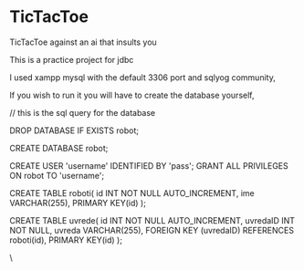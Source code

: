 # TicTacToe

TicTacToe against an ai that insults you

This is a practice project for jdbc

I used xampp mysql with the default 3306 port and sqlyog community,

If you wish to run it you will have to create the database yourself,


// this is the sql query for the database

DROP DATABASE IF EXISTS robot;

CREATE DATABASE robot;

CREATE USER 'username' IDENTIFIED BY 'pass';
GRANT ALL PRIVILEGES ON robot TO 'username';

CREATE TABLE roboti(
id INT NOT NULL AUTO_INCREMENT,
ime VARCHAR(255),
PRIMARY KEY(id)
);

CREATE TABLE uvrede(
id INT NOT NULL AUTO_INCREMENT,
uvredaID INT NOT NULL,
uvreda VARCHAR(255),
FOREIGN KEY (uvredaID) REFERENCES roboti(id),
PRIMARY KEY(id)
);

\\
